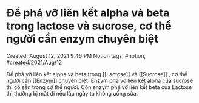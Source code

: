 # Để phá vỡ liên kết alpha và beta trong lactose và sucrose, cơ thể người cần enzym chuyên biệt

Created: August 12, 2021 9:46 PM
Notion tags: #notion, #created/2021/Aug/12

Để phá vỡ liên kết alpha và beta trong [[Lactose]] và [[Sucrose]] , cơ thể người cần [[Enzym]] chuyên biệt. Enzym phá vỡ liên kết alpha của sucrose thì có sẵn trong cơ thể người. Còn enzym phá vỡ liên kết beta của Lactose thì thường bị mất đi nếu lâu ngày ta không uống sữa.